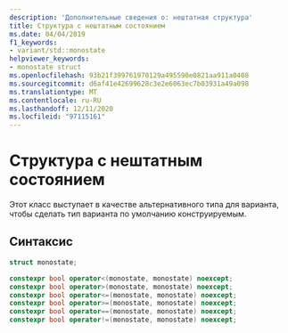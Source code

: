 ```yaml
---
description: 'Дополнительные сведения о: нештатная структура'
title: Структура с нештатным состоянием
ms.date: 04/04/2019
f1_keywords:
- variant/std::monostate
helpviewer_keywords:
- monostate struct
ms.openlocfilehash: 93b21f399761970129a495590e0821aa911a0408
ms.sourcegitcommit: d6af41e42699628c3e2e6063ec7b03931a49a098
ms.translationtype: MT
ms.contentlocale: ru-RU
ms.lasthandoff: 12/11/2020
ms.locfileid: "97115161"
---
```

# <a name="monostate-struct"></a>Структура с нештатным состоянием

Этот класс выступает в качестве альтернативного типа для варианта, чтобы сделать тип варианта по умолчанию конструируемым.

## <a name="syntax"></a>Синтаксис

```cpp
struct monostate;

constexpr bool operator<(monostate, monostate) noexcept;
constexpr bool operator>(monostate, monostate) noexcept;
constexpr bool operator<=(monostate, monostate) noexcept;
constexpr bool operator>=(monostate, monostate) noexcept;
constexpr bool operator==(monostate, monostate) noexcept;
constexpr bool operator!=(monostate, monostate) noexcept;
```
